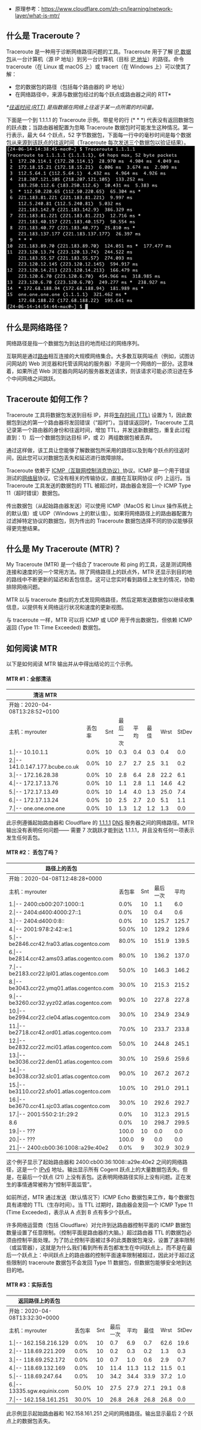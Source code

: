 - 原理参考：https://www.cloudflare.com/zh-cn/learning/network-layer/what-is-mtr/

## 什么是 Traceroute？

Traceroute 是一种用于诊断网络路径问题的工具。Traceroute 用于了解 [IP 数据包](https://www.cloudflare.com/learning/network-layer/internet-protocol/)从一台计算机（源 IP 地址）到另一台计算机（目标 [IP 地址](https://www.cloudflare.com/learning/dns/glossary/what-is-my-ip-address/)）的路径。命令 traceroute（在 Linux 或 macOS 上）或 tracert（在 Windows 上）可以使其了解：

- 您的数据包的路径（包括每个路由器的 IP 地址）
- 在网络路径中，来源与数据包经过的每个跃点或路由器之间的 RTT*

_*[往返时间 (RTT)](https://www.cloudflare.com/learning/cdn/glossary/round-trip-time-rtt/) 是指数据在网络上往返于某一点所需的时间量。_

下面是一个到 1.1.1.1 的 Traceroute 示例。带星号的行 (* * *) 代表没有返回数据包的跃点数；当路由器被配置为忽略 Traceroute 数据包时可能发生这种情况。第一行表示，最大 64 个跃点，52 字节数据包，下面每一行中的毫秒时间是每个数据包从来源到该跃点的往返时间（Traceroute 每次发送三个数据包以验证结果）。
![](assets/Pasted%20image%2020240614145502.png)



## 什么是网络路径？

网络路径是指一个数据包为到达目的地而经过的网络序列。

互联网是通过[路由](https://www.cloudflare.com/learning/network-layer/what-is-routing/)相互连接的大规模网络集合。大多数互联网端点（例如，试图访问网站的 Web 浏览器和托管该网站的服务器）不是同一个网络的一部分。这意味着，如果所述 Web 浏览器向网站的服务器发送请求，则该请求可能必须沿途在多个中间网络之间跳跃。

## Traceroute 如何工作？

Traceroute 工具将数据包发送到目标 IP，并将[生存时间 (TTL)](https://www.cloudflare.com/learning/cdn/glossary/time-to-live-ttl/) 设置为 1，因此数据包到达的第一个路由器将发回错误（“超时”）。当错误返回时，Traceroute 工具记录第一个路由器的身份和往返时间，增加 TTL，并发送新数据包，重复此过程直到：1）后一个数据包到达目标 IP，或 2）两组数据包被丢弃。

通过这样做，该工具让您能够了解数据包所采用的路径以及到每个跃点的往返时间，因此您可以对数据包丢失和延迟进行故障排除。

Traceroute 依赖于 [ICMP（互联网控制消息协议）](https://www.cloudflare.com/learning/ddos/glossary/internet-control-message-protocol-icmp/)协议。ICMP 是一个用于错误测试的[网络层](https://www.cloudflare.com/learning/network-layer/what-is-the-network-layer/)协议。它没有相关的传输协议，直接在互联网协议 (IP) 上运行。当 Traceroute 工具发送的数据包的 TTL 被超过时，路由器会发回一个 ICMP Type 11（超时错误）数据包。

传出数据包（从起始路由器发送）可以使用 ICMP（MacOS 和 Linux 操作系统上的默认值）或 UDP（Windows 上的默认值）。如果将网络路径上的路由器配置为过滤掉特定协议的数据包，则为传出的 Traceroute 数据包选择不同的协议能够获得更完整结果。


## 什么是 My Traceroute (MTR)？

My Traceroute (MTR) 是一个结合了 traceroute 和 ping 的工具，这是测试网络连接和速度的另一个常用方法。除了网络路径上的跃点外，MTR 还显示到目的地的路线中不断更新的延迟和丢包信息。这可让您实时看到路径上发生的情况，协助排除网络问题。

MTR 以与 traceroute 类似的方式发现网络路径，然后定期发送数据包以继续收集信息，以提供有关网络运行状况和速度的更新视图。

与 traceroute 一样，MTR 可以将 ICMP 或 UDP 用于传出数据包，但依赖 ICMP 返回 (Type 11: Time Exceeded) 数据包。


## 如何阅读 MTR

以下是如何阅读 MTR 输出并从中得出结论的三个示例。

#### MTR #1：全部清洁

| 清洁 MTR                           |      |     |      |     |     |      |       |
| -------------------------------- | ---- | --- | ---- | --- | --- | ---- | ----- |
| 开始：2020-04-08T13:28:52+0100      |      |     |      |     |     |      |       |
| 主机：myrouter                      | 丢包率  | Snt | 最后一次 | 平均  | 最佳  | Wrst | StDev |
| 1.\|-- 10.10.1.1                 | 0.0% | 10  | 0.3  | 0.4 | 0.3 | 0.4  | 0.0   |
| 2.\|-- 141.0.147.177.bcube.co.uk | 0.0% | 10  | 2.7  | 2.7 | 2.5 | 3.1  | 0.2   |
| 3.\|-- 172.16.28.38              | 0.0% | 10  | 2.8  | 6.4 | 2.8 | 22.2 | 6.1   |
| 4.\|-- 172.17.13.76              | 0.0% | 10  | 1.1  | 2.8 | 1.1 | 14.6 | 4.2   |
| 5.\|-- 172.17.13.49              | 0.0% | 10  | 1.4  | 4.0 | 1.3 | 25.0 | 7.4   |
| 6.\|-- 172.17.13.24              | 0.0% | 10  | 2.5  | 2.7 | 2.0 | 5.1  | 1.1   |
| 7.\|-- one.one.one.one           | 0.0% | 10  | 1.3  | 1.2 | 1.2 | 1.3  | 0.0   |

此示例遵循起始路由器和 Cloudflare 的 [1.1.1.1](https://www.cloudflare.com/learning/dns/what-is-1.1.1.1/) [DNS](https://www.cloudflare.com/learning/dns/what-is-dns/) 服务器之间的网络路径。MTR 输出没有表明任何问题—— 需要 7 次跳跃才能到达 1.1.1.1，并且没有任何一项表示发生任何丢包。

#### MTR #2： 丢包了吗？

|路径上的丢包|   |   |   |   |   |   |   |
|---|---|---|---|---|---|---|---|
|开始：2020-04-08T12:48:28+0000|   |   |   |   |   |   |   |
|主机：myrouter|丢包率|Snt|最后一次|平均|最佳|Wrst|StDev|
|1.\|-- 2400:cb00:207:1000::1|0.0%|10|1.1|6.0|0.6|15.7|5.9|
|2.\|-- 2404:d400:4000:27::1|0.0%|10|0.4|0.6|0.2|2.9|0.8|
|3.\|-- 2404:d400:0:8::|0.0%|10|125.7|125.7|125.7|126.2|0.2|
|4.\|-- 2001:978:2:42::e:1|50.0%|10|129.2|129.6|129.2|130.5|0.6|
|5.\|-- be2846.ccr42.fra03.atlas.cogentco.com|80.0%|10|151.9|139.5|127.1|151.9|17.6|
|6.\|-- be2814.ccr42.ams03.atlas.cogentco.com|80.0%|10|136.2|137.0|136.2|137.8|1.1|
|7.\|-- be2183.ccr22.lpl01.atlas.cogentco.com|50.0%|10|146.3|146.2|145.9|146.3|0.1|
|8.\|-- be3043.ccr22.ymq01.atlas.cogentco.com|30.0%|10|215.3|215.2|215.0|215.4|0.2|
|9.\|-- be3260.ccr32.yyz02.atlas.cogentco.com|90.0%|10|227.8|227.8|227.8|227.8|0.0|
|10.\|-- be2994.ccr22.cle04.atlas.cogentco.com|30.0%|10|234.9|234.9|234.5|235.1|0.2|
|11.\|-- be2718.ccr42.ord01.atlas.cogentco.com|70.0%|10|233.7|233.8|233.7|233.9|0.1|
|12.\|-- be2832.ccr22.mci01.atlas.cogentco.com|50.0%|10|244.8|245.1|244.8|245.5|0.3|
|13.\|-- be3036.ccr22.den01.atlas.cogentco.com|30.0%|10|259.6|259.6|259.3|259.8|0.2|
|14.\|-- be3038.ccr32.slc01.atlas.cogentco.com|90.0%|10|267.2|267.2|267.2|267.2|0.0|
|15.\|-- be3110.ccr22.sfo01.atlas.cogentco.com|10.0%|10|291.0|291.1|291.0|291.4|0.1|
|16.\|-- be3670.ccr41.sjc03.atlas.cogentco.com|30.0%|10|292.6|292.7|292.6|292.8|0.1|
|17.\|-- 2001:550:2:1f::29:2|0.0%|10|312.3|291.5|287.0|312.3|8.6|
|8.6|0.0%|10|298.7|299.5|298.7|306.1|2.3|
|19.\|-- ???|100.0|10|0.0|0.0|0.0|0.0|0.0|
|20.\|-- ???|100.0|9|0.0|0.0|0.0|0.0|0.0|
|21.\|-- 2400:cb00:36:1008::a29e:40e2|0.0%|9|302.9|302.9|302.8|303.2|0.1|

这个例子显示了起始路由器和 2400:cb00:36:1008::a29e:40e2 之间的网络路径，这是一个 [IPv6](https://www.cloudflare.com/learning/dns/glossary/what-is-my-ip-address/) 地址。输出显示所有 Cogent 跃点上的大量数据包丢失。但是，在最后一个跃点 (21) 上没有丢包。这表明网络路径实际上没有问题。正在发生的事情通常被称为“控制平面监管”。

如前所述，MTR 通过发送（默认情况下）ICMP Echo 数据包来工作，每个数据包具有递增的 TTL（生存时间）。当 TTL 过期时，路由器会发回一个 ICMP Type 11 (Time Exceeded)，表示从 A 点到 B 点有多少个跃点。

许多网络运营商（包括 Cloudflare）对允许到达路由器控制平面的 ICMP 数据包数量设置了任意限制。（控制平面是路由器的大脑。）超过路由器 TTL 的数据包必须由控制平面处理。为了防止控制平面被过多的此类数据包淹没，设置了速率限制（或监管器），这就是为什么我们看到所有丢包都发生在中间跃点上，而不是在最后一个跃点上：中间跃点上的路由器的控制平面速率限制被超过，因此对于超过这些限制的 traceroute 数据包不会发回 Type 11 数据包，但数据包能够安全地到达目的地。

#### MTR #3：实际丢包

|返回路径上的丢包|   |   |   |   |   |   |   |
|---|---|---|---|---|---|---|---|
|开始：2020-04-08T13:32:30+0000|   |   |   |   |   |   |   |
|主机：myrouter|丢包率|Snt|最后一次|平均|最佳|Wrst|StDev|
|1.\|-- 162.158.216.129|0.0%|10|0.7|6.9|0.7|62.6|19.6|
|2.\|-- 118.69.221.209|0.0%|10|0.2|0.3|0.2|1.3|0.3|
|3.\|-- 118.69.252.172|0.0%|10|0.7|1.0|0.6|2.9|0.7|
|4.\|-- 118.69.132.169|0.0%|10|11.4|11.3|11.2|11.5|0.1|
|5.\|-- 118.69.247.64|0.0%|10|34.2|34.4|33.9|37.2|1.0|
|6.\|-- 13335.sgw.equinix.com|50.0%|10|27.5|27.9|27.1|29.1|0.8|
|7.\|-- 162.158.161.251|30.0%|10|26.8|26.8|26.8|26.8|0.0|

此示例显示起始路由器和 162.158.161.251 之间的网络路径。输出显示最后 2 个跃点上的数据包丢失。

